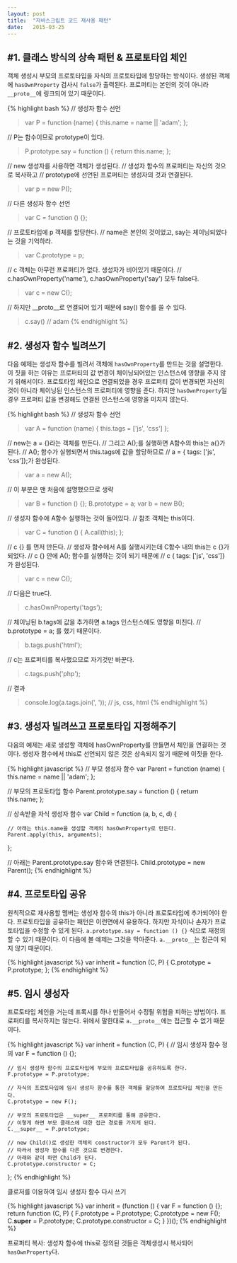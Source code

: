 ```yaml
---
layout: post
title:  "자바스크립트 코드 재사용 패턴"
date:   2015-03-25
---
```


## #1. 클래스 방식의 상속 패턴 & 프로토타입 체인

객체 생성시 부모의 프로토타입을 자식의 프로토타입에 할당하는 방식이다. 생성된 객체에 ```hasOwnProperty``` 검사시 ```false```가 출력된다. 프로퍼티는 본인의 것이 아니라 ```__proto__```에 링크되어 있기 때문이다.

{% highlight bash %}
// 생성자 함수 선언
> var P = function (name) { this.name = name || 'adam'; };

// P는 함수이므로 prototype이 있다.
> P.prototype.say = function () { return this.name; };

// new 생성자를 사용하면 객체가 생성된다.
// 생성자 함수의 프로퍼티는 자신의 것으로 복사하고
// prototype에 선언된 프로퍼티는 생성자의 것과 연결된다.
> var p = new P();

// 다른 생성자 함수 선언
> var C = function () {};

// 프로토타입에 p 객체를 할당한다. 
// name은 본인의 것이었고, say는 체이닝되었다는 것을 기억하라.
> var C.prototype = p;

// c 객체는 아무런 프로퍼티가 없다. 생성자가 비어있기 때문이다.
// c.hasOwnProperty('name'), c.hasOwnProperty('say') 모두 false다.
> var c = new C();

// 하지만 __proto__로 연결되어 있기 때문에 say() 함수를 쓸 수 있다. 
> c.say()
// adam
{% endhighlight %}

## #2. 생성자 함수 빌려쓰기

다음 예제는 생성자 함수를 빌려서 객체에 ```hasOwnProperty```를 만드는 것을 설명한다. 이 짓을 하는 이유는 프로퍼티의 값 변경이 체이닝되어있는 인스턴스에 영향을 주지 않기 위해서이다. 프로토타입 체인으로 연결되었을 경우 프로퍼티 값이 변경되면 자신의 것이 아니라 체이닝된 인스턴스의 프로퍼티에 영향을 준다. 하지만 ```hasOwnProperty```일 경우 프로퍼티 값을 변경해도 연결된 인스턴스에 영향을 미치지 않는다. 

{% highlight bash %}
// 생성자 함수 선언
> var A = function (name) { this.tags = ['js', 'css'] };

// new는 a = {}라는 객체를 만든다.
// 그리고 A();를 실행하면 A함수의 this는 a{}가 된다.
// A(); 함수가 실행되면서 this.tags에 값을 할당하므로 
// a = { tags: ['js', 'css']};가 완성된다.
> var a = new A();

// 이 부분은 맨 처음에 설명했으므로 생략
> var B = function () {};
> B.prototype = a;
> var b = new B();

// 생성자 함수에 A함수 실행하는 것이 들어있다.
// 참조 객체는 this이다.
> var C = function () { A.call(this); };

// c {} 를 먼저 만든다.
// 생성자 함수에서 A를 실행시키는데 C함수 내의 this는 c {}가 되었다.
// c {} 안에 A(); 함수를 실행하는 것이 되기 때문에
// c { tags: ['js', 'css']} 가 완성된다.
> var c = new C();

// 다음은 true다. 
> c.hasOwnProperty('tags');

// 체이닝된 b.tags에 값을 추가하면 a.tags 인스턴스에도 영향을 미친다.
// b.prototype = a; 를 했기 때문이다.
> b.tags.push('html');

// c는 프로퍼티를 복사했으므로 자기것만 바꾼다.
> c.tags.push('php');

// 결과 
> console.log(a.tags.join(', '));
// js, css, html
{% endhighlight %}

## #3. 생성자 빌려쓰고 프로토타입 지정해주기

다음의 예제는 새로 생성할 객체에 hasOwnProperty를 만들면서 체인을 연결하는 것이다. 생성자 함수에서 this로 선언되지 않은 것은 상속되지 않기 때문에 이짓을 한다. 

{% highlight javascript %}
// 부모 생성자 함수
var Parent = function (name) {
	this.name = name || 'adam';
};

// 부모의 프로토타입 함수
Parent.prototype.say = function () {
	return this.name;
};

// 상속받을 자식 생성자 함수
var Child = function (a, b, c, d) {
	
	// 아래는 this.name을 생성할 객체의 hasOwnProperty로 만든다.
	Parent.apply(this, arguments);
};

// 아래는 Parent.prototype.say 함수와 연결된다. 
Child.prototype = new Parent();
{% endhighlight %}

## #4. 프로토타입 공유

원칙적으로 재사용할 멤버는 생성자 함수의 this가 아니라 프로토타입에 추가되어야 한다. 프로토타입을 공유하는 패턴은 이런면에서 유용하다. 하지만 자식이나 손자가 프로토타입을 수정할 수 있게 된다.
```a.prototype.say = function () {}``` 식으로 재정의 할 수 있기 때문이다. 이 다음에 볼 예제는 그것을 막아준다. ```a.__proto__```는 접근이 되지 않기 때문이다.

{% highlight javascript %}
var inherit = function (C, P) {
	C.prototype = P.prototype;
};
{% endhighlight %}

## #5. 임시 생성자

프로토타입 체인을 거는데 프록시를 하나 만들어서 수정될 위험을 피하는 방법이다. 프로퍼티를 복사하지는 않는다. 위에서 말한대로 ```a.__proto__```에는 접근할 수 없기 때문이다.

{% highlight javascript %}
var inherit = function (C, P) {
	// 임시 생성자 함수 정의
	var F = function () {};

	// 임시 생성자 함수의 프로토타입에 부모의 프로토타입을 공유하도록 한다.
	F.prototype = P.prototype;

	// 자식의 프로토타입에 임시 생성자 함수를 통한 객체를 할당하여 프로토타입 체인을 만든다.
	C.prototype = new F();

	// 부모의 프로토타입은 __super__ 프로퍼티를 통해 공유한다. 
	// 이렇게 하면 부모 클래스에 대한 접근 경로를 가지게 된다.
	C.__super__ = P.prototype;

	// new Child()로 생성한 객체의 constructor가 모두 Parent가 된다.
	// 따라서 생성자 함수를 다른 것으로 변경한다.
	// 아래와 같이 하면 Child가 된다. 
	C.prototype.constructor = C;
};
{% endhighlight %}

클로저를 이용하여 임시 생성자 함수 다시 쓰기

{% highlight javascript %}
var inherit = (function () {
	var F = function () {};
	return function (C, P) {
		F.prototype = P.prototype;
		C.prototype = new F();
		C.__super__ = P.prototype;
		C.prototype.constructor = C;
	}
})();
{% endhighlight %}

프로퍼티 복사: 생성자 함수에 this로 정의된 것들은 객체생성시 복사되어 ```hasOwnProperty```다.